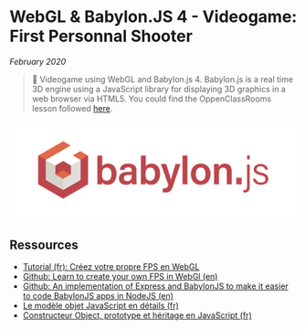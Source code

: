 # WebGL & Babylon.JS 4 - Videogame: First Personnal Shooter

*February 2020*

> 🔨 Videogame using WebGL and Babylon.js 4. Babylon.js is a real time 3D engine using a JavaScript library for displaying 3D graphics in a web browser via HTML5. You could find the OppenClassRooms lesson followed [here](https://openclassrooms.com/fr/courses/3979376-creez-votre-propre-fps-en-webgl).

![Babylon logo](readme-img/intro-logo.png)



## Ressources

- [Tutorial (fr): Créez votre propre FPS en WebGL](https://openclassrooms.com/fr/courses/3979376-creez-votre-propre-fps-en-webgl)
- [Github: Learn to create your own FPS in WebGl (en)](https://github.com/oc-courses/initiation-babylon)
- [Github: An implementation of Express and BabylonJS to make it easier to code BabylonJS apps in NodeJS (en)](https://github.com/yazheirx/babylon_express_server)
- [Le modèle objet JavaScript en détails (fr)](https://developer.mozilla.org/fr/docs/Web/JavaScript/Guide/Le_mod%C3%A8le_objet_JavaScript_en_d%C3%A9tails)
- [Constructeur Object, prototype et héritage en JavaScript (fr)](https://www.pierre-giraud.com/javascript-apprendre-coder-cours/constructeur-object-prototype-heritage/)
